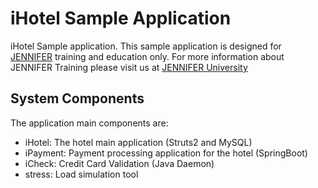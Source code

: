 # iHotel Sample Application

iHotel Sample application. This sample application is designed for [JENNIFER](https://jennifersoft.com/en/product/product-summary/) training and education only.
For more information about JENNIFER Training please visit us at [JENNIFER University](https://edu.jennifersoft.com/courses/jennifer-5-training-course)
 
## System Components
The application main components are: 

* iHotel: The hotel main application (Struts2 and MySQL)
* iPayment: Payment processing application for the hotel (SpringBoot)
* iCheck: Credit Card Validation (Java Daemon)
* stress: Load simulation tool